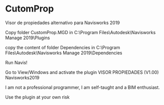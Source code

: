 # CutomProp
Visor de propiedades alternativo para Navisworks 2019

Copy folder CustomProp.MGD in 
C:\Program Files\Autodesk\Navisworks Manage 2019\Plugins

copy the content of folder Dependencies in C:\Program Files\Autodesk\Navisworks Manage 2019\Dependencies

Run Navis!

Go to View/Windows and activate the plugin VISOR PROPIEDADES (V1.00) Navisworks2019

I am not a professional programmer, I am self-taught and a BIM enthusiast.

Use the plugin at your own risk


